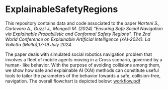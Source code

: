 # ExplainableSafetyRegions

This repository contains data and code associated to the paper _Narteni S., Carlevaro A., Guzzi J., Mongelli M. (2024) "Ensuring Safe Social Navigation via Explainable Probabilistic and Conformal Safety Regions". The 2nd World Conference on Explainable Artificial Intelligence (xAI-2024). La Valletta (Malta),17-19 July 2024._

The paper deals with simulated social robotics navigation problem that involves a fleet of mobile agents moving in a Cross scenario, governed by a human-
like behavior. With the purpose of avoiding collisions among them, we show how safe and explainable AI (XAI) methods can constitute useful tools to tailor the parameters of the behavior towards a safe, collision-free, navigation. 
The overall flowchart is depicted below:
[workflow.pdf](https://github.com/saranrt95/ExplainableSafetyRegions/files/14932048/workflow.pdf)


